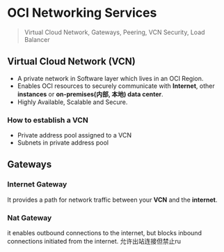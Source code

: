 
# OCI Networking Services


> Virtual Cloud Network, Gateways, Peering, VCN Security, Load Balancer

## Virtual Cloud Network (VCN)

- A private network in Software layer which lives in an OCI Region.
- Enables OCI resources to securely communicate with **Internet**, other **instances** or **on-premises(内部, 本地) data center**.
- Highly Available, Scalable and Secure.

### How to establish a VCN
- Private address pool assigned to a VCN
- Subnets in private address pool

## Gateways

### Internet Gateway 
It provides a path for network traffic between your **VCN** and the **internet**.

### Nat Gateway

it enables outbound connections to the internet, but blocks inbound connections initiated from the internet. 允许出站连接但禁止ru

<!--stackedit_data:
eyJoaXN0b3J5IjpbMTUyODcwNzMwNSwxMTI0ODI4MjYwLDQzMD
Q4NTY5MV19
-->